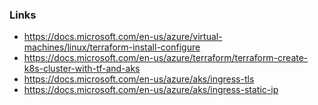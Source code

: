 ### Links ###
* https://docs.microsoft.com/en-us/azure/virtual-machines/linux/terraform-install-configure
* https://docs.microsoft.com/en-us/azure/terraform/terraform-create-k8s-cluster-with-tf-and-aks
* https://docs.microsoft.com/en-us/azure/aks/ingress-tls
* https://docs.microsoft.com/en-us/azure/aks/ingress-static-ip

